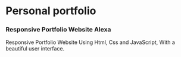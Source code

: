 # Personal portfolio

### Responsive Portfolio Website Alexa
Responsive Portfolio Website Using Html, Css and JavaScript, With a beautiful user interface.
